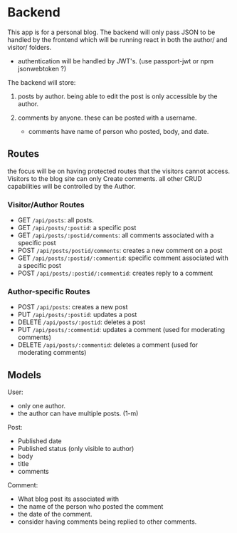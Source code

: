# Backend

This app is for a personal blog. The backend will only pass JSON to be handled by the frontend which will be running react in both the author/ and visitor/ folders.

- authentication will be handled by JWT's. (use passport-jwt or npm jsonwebtoken ?)

The backend will store:

1. posts by author. being able to edit the post is only accessible by the author.

2. comments by anyone. these can be posted with a username.
   - comments have name of person who posted, body, and date.

## Routes

the focus will be on having protected routes that the visitors cannot access.
Visitors to the blog site can only Create comments. all other CRUD capabilities will be controlled by the Author.

### Visitor/Author Routes

- GET `/api/posts`: all posts.
- GET `/api/posts/:postid`: a specific post
- GET `/api/posts/:postid/comments`: all comments associated with a specific post
- POST `/api/posts/postid/comments`: creates a new comment on a post
- GET `/api/posts/:postid/:commentid`: specific comment associated with a specific post
- POST `/api/posts/:postid/:commentid`: creates reply to a comment

### Author-specific Routes

- POST `/api/posts`: creates a new post
- PUT `/api/posts/:postid`: updates a post
- DELETE `/api/posts/:postid`: deletes a post
- PUT `/api/posts/:commentid`: updates a comment (used for moderating comments)
- DELETE `/api/posts/:commentid`: deletes a comment (used for moderating comments)

## Models

User:

- only one author.
- the author can have multiple posts. (1-m)

Post:

- Published date
- Published status (only visible to author)
- body
- title
- comments

Comment:

- What blog post its associated with
- the name of the person who posted the comment
- the date of the comment.
- consider having comments being replied to other comments.
